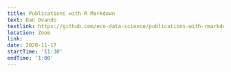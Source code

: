 ```yaml
---
title: Publications with R Markdown
text: Dan Ovando
textlink: https://github.com/eco-data-science/publications-with-rmarkdown
location: Zoom
link: 
date: 2020-11-17
startTime: '11:30'
endTime: '1:00'
---
```

